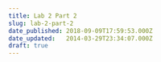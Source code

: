 ```yaml
---
title: Lab 2 Part 2
slug: lab-2-part-2
date_published: 2018-09-09T17:59:53.000Z
date_updated:   2014-03-29T23:34:07.000Z
draft: true
---
```



